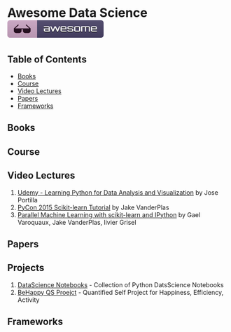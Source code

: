 # Awesome Data Science [![Awesome](../images/awesome_badge.svg)](https://github.com/DongjunLee/TIL-MAL/blob/master/Data%20Science/Awesome-Data-Science.md)


## Table of Contents

- [Books](#books)
- [Course](#course)
- [Video Lectures](#video-lectures)
- [Papers](#papers)
- [Frameworks](#frameworks)

## Books

## Course

## Video Lectures

1. [Udemy - Learning Python for Data Analysis and Visualization](https://www.udemy.com/learning-python-for-data-analysis-and-visualization/learn/v4/overview) by Jose Portilla
2. [PyCon 2015 Scikit-learn Tutorial](https://github.com/jakevdp/sklearn_pycon2015) by Jake VanderPlas
3. [Parallel Machine Learning with scikit-learn and IPython](https://github.com/ogrisel/parallel_ml_tutorial) by Gael Varoquaux, Jake VanderPlas, livier Grisel

## Papers

## Projects

1. [DataScience Notebooks](https://github.com/DongjunLee/DataScience-Notebooks) - Collection of Python DatsScience Notebooks
2. [BeHappy QS Proejct](https://github.com/DongjunLee/BeHappy-Django) - Quantified Self Project for Happiness, Efficiency, Activity

## Frameworks



